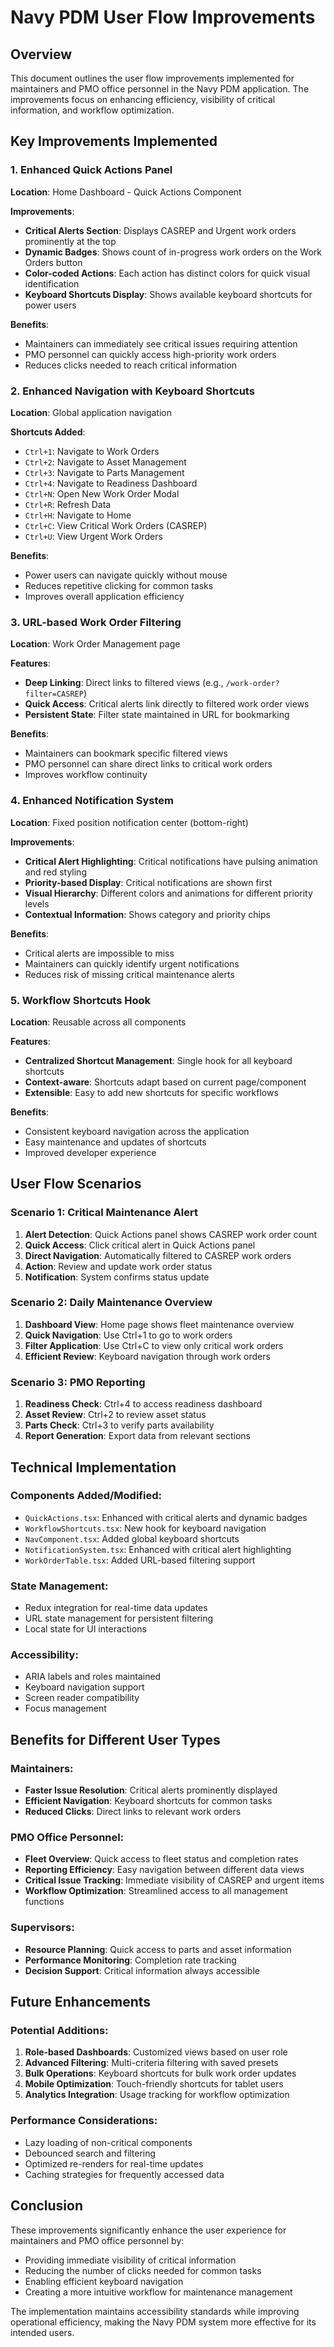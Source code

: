 # Navy PDM User Flow Improvements

## Overview

This document outlines the user flow improvements implemented for maintainers and PMO office personnel in the Navy PDM application. The improvements focus on enhancing efficiency, visibility of critical information, and workflow optimization.

## Key Improvements Implemented

### 1. Enhanced Quick Actions Panel

**Location**: Home Dashboard - Quick Actions Component

**Improvements**:

- **Critical Alerts Section**: Displays CASREP and Urgent work orders prominently at the top
- **Dynamic Badges**: Shows count of in-progress work orders on the Work Orders button
- **Color-coded Actions**: Each action has distinct colors for quick visual identification
- **Keyboard Shortcuts Display**: Shows available keyboard shortcuts for power users

**Benefits**:

- Maintainers can immediately see critical issues requiring attention
- PMO personnel can quickly access high-priority work orders
- Reduces clicks needed to reach critical information

### 2. Enhanced Navigation with Keyboard Shortcuts

**Location**: Global application navigation

**Shortcuts Added**:

- `Ctrl+1`: Navigate to Work Orders
- `Ctrl+2`: Navigate to Asset Management
- `Ctrl+3`: Navigate to Parts Management
- `Ctrl+4`: Navigate to Readiness Dashboard
- `Ctrl+N`: Open New Work Order Modal
- `Ctrl+R`: Refresh Data
- `Ctrl+H`: Navigate to Home
- `Ctrl+C`: View Critical Work Orders (CASREP)
- `Ctrl+U`: View Urgent Work Orders

**Benefits**:

- Power users can navigate quickly without mouse
- Reduces repetitive clicking for common tasks
- Improves overall application efficiency

### 3. URL-based Work Order Filtering

**Location**: Work Order Management page

**Features**:

- **Deep Linking**: Direct links to filtered views (e.g., `/work-order?filter=CASREP`)
- **Quick Access**: Critical alerts link directly to filtered work order views
- **Persistent State**: Filter state maintained in URL for bookmarking

**Benefits**:

- Maintainers can bookmark specific filtered views
- PMO personnel can share direct links to critical work orders
- Improves workflow continuity

### 4. Enhanced Notification System

**Location**: Fixed position notification center (bottom-right)

**Improvements**:

- **Critical Alert Highlighting**: Critical notifications have pulsing animation and red styling
- **Priority-based Display**: Critical notifications are shown first
- **Visual Hierarchy**: Different colors and animations for different priority levels
- **Contextual Information**: Shows category and priority chips

**Benefits**:

- Critical alerts are impossible to miss
- Maintainers can quickly identify urgent notifications
- Reduces risk of missing critical maintenance alerts

### 5. Workflow Shortcuts Hook

**Location**: Reusable across all components

**Features**:

- **Centralized Shortcut Management**: Single hook for all keyboard shortcuts
- **Context-aware**: Shortcuts adapt based on current page/component
- **Extensible**: Easy to add new shortcuts for specific workflows

**Benefits**:

- Consistent keyboard navigation across the application
- Easy maintenance and updates of shortcuts
- Improved developer experience

## User Flow Scenarios

### Scenario 1: Critical Maintenance Alert

1. **Alert Detection**: Quick Actions panel shows CASREP work order count
2. **Quick Access**: Click critical alert in Quick Actions panel
3. **Direct Navigation**: Automatically filtered to CASREP work orders
4. **Action**: Review and update work order status
5. **Notification**: System confirms status update

### Scenario 2: Daily Maintenance Overview

1. **Dashboard View**: Home page shows fleet maintenance overview
2. **Quick Navigation**: Use Ctrl+1 to go to work orders
3. **Filter Application**: Use Ctrl+C to view only critical work orders
4. **Efficient Review**: Keyboard navigation through work orders

### Scenario 3: PMO Reporting

1. **Readiness Check**: Ctrl+4 to access readiness dashboard
2. **Asset Review**: Ctrl+2 to review asset status
3. **Parts Check**: Ctrl+3 to verify parts availability
4. **Report Generation**: Export data from relevant sections

## Technical Implementation

### Components Added/Modified:

- `QuickActions.tsx`: Enhanced with critical alerts and dynamic badges
- `WorkflowShortcuts.tsx`: New hook for keyboard navigation
- `NavComponent.tsx`: Added global keyboard shortcuts
- `NotificationSystem.tsx`: Enhanced with critical alert highlighting
- `WorkOrderTable.tsx`: Added URL-based filtering support

### State Management:

- Redux integration for real-time data updates
- URL state management for persistent filtering
- Local state for UI interactions

### Accessibility:

- ARIA labels and roles maintained
- Keyboard navigation support
- Screen reader compatibility
- Focus management

## Benefits for Different User Types

### Maintainers:

- **Faster Issue Resolution**: Critical alerts prominently displayed
- **Efficient Navigation**: Keyboard shortcuts for common tasks
- **Reduced Clicks**: Direct links to relevant work orders

### PMO Office Personnel:

- **Fleet Overview**: Quick access to fleet status and completion rates
- **Reporting Efficiency**: Easy navigation between different data views
- **Critical Issue Tracking**: Immediate visibility of CASREP and urgent items
- **Workflow Optimization**: Streamlined access to all management functions

### Supervisors:

- **Resource Planning**: Quick access to parts and asset information
- **Performance Monitoring**: Completion rate tracking
- **Decision Support**: Critical information always accessible

## Future Enhancements

### Potential Additions:

1. **Role-based Dashboards**: Customized views based on user role
2. **Advanced Filtering**: Multi-criteria filtering with saved presets
3. **Bulk Operations**: Keyboard shortcuts for bulk work order updates
4. **Mobile Optimization**: Touch-friendly shortcuts for tablet users
5. **Analytics Integration**: Usage tracking for workflow optimization

### Performance Considerations:

- Lazy loading of non-critical components
- Debounced search and filtering
- Optimized re-renders for real-time updates
- Caching strategies for frequently accessed data

## Conclusion

These improvements significantly enhance the user experience for maintainers and PMO office personnel by:

- Providing immediate visibility of critical information
- Reducing the number of clicks needed for common tasks
- Enabling efficient keyboard navigation
- Creating a more intuitive workflow for maintenance management

The implementation maintains accessibility standards while improving operational efficiency, making the Navy PDM system more effective for its intended users.
